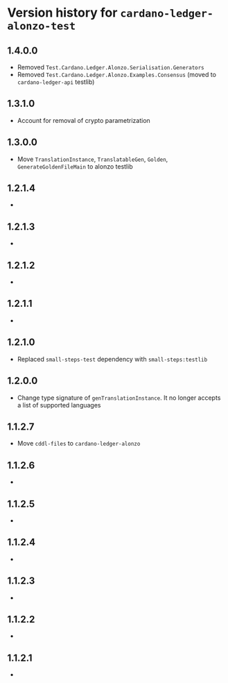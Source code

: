 # Version history for `cardano-ledger-alonzo-test`

## 1.4.0.0

* Removed `Test.Cardano.Ledger.Alonzo.Serialisation.Generators`
* Removed `Test.Cardano.Ledger.Alonzo.Examples.Consensus` (moved to `cardano-ledger-api` testlib)

## 1.3.1.0

* Account for removal of crypto parametrization

## 1.3.0.0

* Move `TranslationInstance`, `TranslatableGen`, `Golden`, `GenerateGoldenFileMain` to alonzo testlib

## 1.2.1.4

*

## 1.2.1.3

*

## 1.2.1.2

*

## 1.2.1.1

*

## 1.2.1.0

* Replaced `small-steps-test` dependency with `small-steps:testlib`

## 1.2.0.0

* Change type signature of `genTranslationInstance`. It no longer accepts a list of
  supported languages

## 1.1.2.7

* Move `cddl-files` to `cardano-ledger-alonzo`

## 1.1.2.6

*

## 1.1.2.5

*

## 1.1.2.4

*

## 1.1.2.3

*

## 1.1.2.2

*

## 1.1.2.1

*
